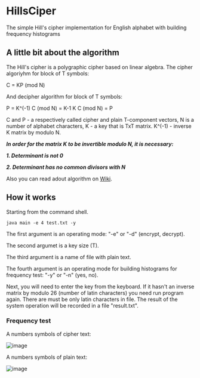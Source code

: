  # HillsCiper
The simple Hill's cipher  implementation for English alphabet with building frequency histograms
## A little bit about the algorithm
The Hill's cipher is a polygraphic cipher based on linear algebra.
The cipher algoriyhm for block of T symbols:

C = KP (mod N)

And decipher algorithm for block of T symbols:

P = K^(-1) C (mod N) = K-1 K C (mod N) = P

C and P - a respectively called cipher and plain T-component vectors, N is a number of alphabet characters, K - a key that is TxT matrix. K^(-1) - inverse K matrix by modulo N. 

***In order for the matrix K to be invertible modulo N, it is necessary:***

***1. Determinant is not 0***

***2. Determinant has no common divisors with N***

Also you can read adout algorithm on [Wiki](https://en.wikipedia.org/wiki/Hill_cipher).

## How it works

Starting from the command shell.

```
java main -e 4 test.txt -y
```

 The first argument is an operating mode: "-e" or "-d" (encrypt, decrypt).
 
 The second argumet is a key size (T).
 
 The third argument is a name of file with plain text.
 
 The fourth argument is an operating mode for building histograms for frequency test: "-y" or "-n" (yes, no).
 
Next, you will need to enter the key from the keyboard. If it hasn't an inverse matrix by modulo 26 (number of latin characters) you need run program again. There are must be only latin characters in file. The result of the system operation will be recorded in a file "result.txt".

### Frequency test

A numbers symbols of cipher text: 

![image](https://user-images.githubusercontent.com/115879518/207670420-8a09da2b-87fa-4609-92d9-533ac2f653e6.png)

A numbers symbols of plain text: 

![image](https://user-images.githubusercontent.com/115879518/207670581-cb79954c-0e3e-4452-93f0-cd5944e0c475.png)
